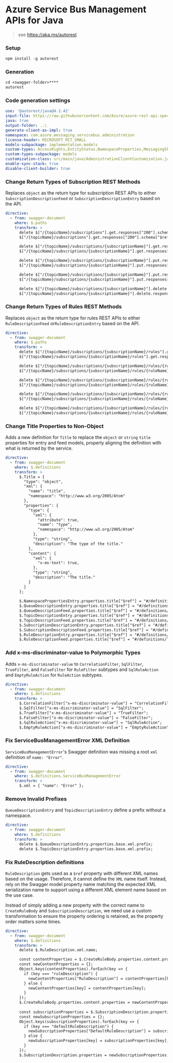 # Azure Service Bus Management APIs for Java

> see https://aka.ms/autorest

### Setup

```ps
npm install -g autorest
```

### Generation

```ps
cd <swagger-folder>****
autorest
```

### Code generation settings
``` yaml
use: '@autorest/java@4.1.42'
input-file: https://raw.githubusercontent.com/Azure/azure-rest-api-specs/1d5723dc330e9749d5ded6cb9db5a309b3705fa4/specification/servicebus/data-plane/Microsoft.ServiceBus/stable/2021-05/servicebus.json
java: true
output-folder: ..\
generate-client-as-impl: true
namespace: com.azure.messaging.servicebus.administration
license-header: MICROSOFT_MIT_SMALL
models-subpackage: implementation.models
custom-types: AccessRights,EntityStatus,NamespaceProperties,MessagingSku,NamespaceType
custom-types-subpackage: models
customization-class: src/main/java/AdministrationClientCustomization.java
enable-sync-stack: true
disable-client-builder: true
```

### Change Return Types of Subscription REST Methods

Replaces `object` as the return type for subscription REST APIs to either `SubscriptionDescriptionFeed` or
`SubscriptionDescriptionEntry` based on the API.

```yaml
directive:
  - from: swagger-document
    where: $.paths
    transform: >
      delete $["/{topicName}/subscriptions"].get.responses["200"].schema.type;
      $["/{topicName}/subscriptions"].get.responses["200"].schema["$ref"] = "#/definitions/SubscriptionDescriptionFeed";

      delete $["/{topicName}/subscriptions/{subscriptionName}"].get.responses["200"].schema.type;
      $["/{topicName}/subscriptions/{subscriptionName}"].get.responses["200"].schema["$ref"] = "#/definitions/SubscriptionDescriptionEntry";

      delete $["/{topicName}/subscriptions/{subscriptionName}"].put.responses["200"].schema.type;
      $["/{topicName}/subscriptions/{subscriptionName}"].put.responses["200"].schema["$ref"] = "#/definitions/SubscriptionDescriptionEntry";

      delete $["/{topicName}/subscriptions/{subscriptionName}"].put.responses["201"].schema.type;
      $["/{topicName}/subscriptions/{subscriptionName}"].put.responses["201"].schema["$ref"] = "#/definitions/SubscriptionDescriptionEntry";

      delete $["/{topicName}/subscriptions/{subscriptionName}"].delete.responses["200"].schema.type;
      $["/{topicName}/subscriptions/{subscriptionName}"].delete.responses["200"].schema["$ref"] = "#/definitions/SubscriptionDescriptionEntry";
```

### Change Return Types of Rules REST Methods

Replaces `object` as the return type for rules REST APIs to either `RuleDescriptionFeed` or`RuleDescriptionEntry` based 
on the API.

```yaml
directive:
  - from: swagger-document
    where: $.paths
    transform: >
      delete $["/{topicName}/subscriptions/{subscriptionName}/rules"].get.responses["200"].schema.type;
      $["/{topicName}/subscriptions/{subscriptionName}/rules"].get.responses["200"].schema["$ref"] = "#/definitions/RuleDescriptionFeed";

      delete $["/{topicName}/subscriptions/{subscriptionName}/rules/{ruleName}"].get.responses["200"].schema.type;
      $["/{topicName}/subscriptions/{subscriptionName}/rules/{ruleName}"].get.responses["200"].schema["$ref"] = "#/definitions/RuleDescriptionEntry";

      delete $["/{topicName}/subscriptions/{subscriptionName}/rules/{ruleName}"].put.responses["200"].schema.type;
      $["/{topicName}/subscriptions/{subscriptionName}/rules/{ruleName}"].put.responses["200"].schema["$ref"] = "#/definitions/RuleDescriptionEntry";

      delete $["/{topicName}/subscriptions/{subscriptionName}/rules/{ruleName}"].put.responses["201"].schema.type;
      $["/{topicName}/subscriptions/{subscriptionName}/rules/{ruleName}"].put.responses["201"].schema["$ref"] = "#/definitions/RuleDescriptionEntry";

      delete $["/{topicName}/subscriptions/{subscriptionName}/rules/{ruleName}"].delete.responses["200"].schema.type;
      $["/{topicName}/subscriptions/{subscriptionName}/rules/{ruleName}"].delete.responses["200"].schema["$ref"] = "#/definitions/RuleDescriptionEntry";
```

### Change Title Properties to Non-Object

Adds a new definition for `Title` to replace the `object` or `string` `title` properties for entry and feed models,
properly aligning the definition with what is returned by the service.

```yaml
directive:
  - from: swagger-document
    where: $.definitions
    transform: >
      $.Title = {
        "type": "object",
        "xml": {
          "name": "title",
          "namespace": "http://www.w3.org/2005/Atom"
        },
        "properties": {
          "type": {
            "xml": {
              "attribute": true,
              "name": "type",
              "namespace": "http://www.w3.org/2005/Atom"
            },
            "type": "string",
            "description": "The type of the title."
          },
          "content": {
            "xml": {
              "x-ms-text": true,
            },
            "type": "string",
            "description": "The title."
          }
        }
      };
      
      $.NamespacePropertiesEntry.properties.title["$ref"] = "#/definitions/Title";
      $.QueueDescriptionEntry.properties.title["$ref"] = "#/definitions/Title";
      $.QueueDescriptionFeed.properties.title["$ref"] = "#/definitions/Title";
      $.TopicDescriptionEntry.properties.title["$ref"] = "#/definitions/Title";
      $.TopicDescriptionFeed.properties.title["$ref"] = "#/definitions/Title";
      $.SubscriptionDescriptionEntry.properties.title["$ref"] = "#/definitions/Title";
      $.SubscriptionDescriptionFeed.properties.title["$ref"] = "#/definitions/Title";
      $.RuleDescriptionEntry.properties.title["$ref"] = "#/definitions/Title";
      $.RuleDescriptionFeed.properties.title["$ref"] = "#/definitions/Title";
```

### Add x-ms-discriminator-value to Polymorphic Types

Adds `x-ms-discriminator-value` to `CorrelationFilter`, `SqlFilter`, `TrueFilter`, and `FalseFilter` for `RuleFilter`
subtypes and `SqlRuleAction` and `EmptyRuleAction` for `RuleAction` subtypes.

```yaml
directive:
  - from: swagger-document
    where: $.definitions
    transform: >
      $.CorrelationFilter["x-ms-discriminator-value"] = "CorrelationFilter";
      $.SqlFilter["x-ms-discriminator-value"] = "SqlFilter";
      $.TrueFilter["x-ms-discriminator-value"] = "TrueFilter";
      $.FalseFilter["x-ms-discriminator-value"] = "FalseFilter";
      $.SqlRuleAction["x-ms-discriminator-value"] = "SqlRuleAction";
      $.EmptyRuleAction["x-ms-discriminator-value"] = "EmptyRuleAction";
```

### Fix ServiceBusManagementError XML Definition

`ServiceBusManagementError`'s Swagger definition was missing a root `xml` definition of `name: "Error"`.

```yaml
directive:
  - from: swagger-document
    where: $.definitions.ServiceBusManagementError
    transform: >
      $.xml = { "name": "Error" };
```

### Remove Invalid Prefixes

`QueueDescriptionEntry` and `TopicDescriptionEntry` define a prefix without a namespace.

```yaml
directive:
  - from: swagger-document
    where: $.definitions
    transform: >
      delete $.QueueDescriptionEntry.properties.base.xml.prefix;
      delete $.TopicDescriptionEntry.properties.base.xml.prefix;
```

### Fix RuleDescription definitions

`RuleDescription` gets used as a `$ref` property with different XML names based on the usage. Therefore, it cannot
define the `XML` name itself. Instead, rely on the Swagger model property name matching the expected XML serialization
name to support using a different XML element name based on the use case.

Instead of simply adding a new property with the correct name to `CreateRuleBody` and `SubscriptionDescription`, we need
use a custom transformation to ensure the property ordering is retained, as the property order matters some times.

```yaml
directive:
  - from: swagger-document
    where: $.definitions
    transform: >
      delete $.RuleDescription.xml.name;

      const contentProperties = $.CreateRuleBody.properties.content.properties;
      const newContentProperties = {};
      Object.keys(contentProperties).forEach(key => {
        if (key === "ruleDescription") {
          newContentProperties["RuleDescription"] = contentProperties[key];
        } else {
          newContentProperties[key] = contentProperties[key];
        }
      });
      $.CreateRuleBody.properties.content.properties = newContentProperties;
        
      const subscriptionProperties = $.SubscriptionDescription.properties;
      const newSubscriptionProperties = {};
      Object.keys(subscriptionProperties).forEach(key => {
        if (key === "defaultRuleDescription") {
          newSubscriptionProperties["DefaultRuleDescription"] = subscriptionProperties[key];
        } else {
          newSubscriptionProperties[key] = subscriptionProperties[key];
        }
      });
      $.SubscriptionDescription.properties = newSubscriptionProperties;
```
